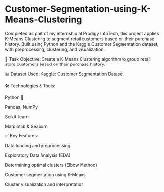 # Customer-Segmentation-using-K-Means-Clustering
Completed as part of my internship at Prodigy InfoTech, this project applies K-Means Clustering to segment retail customers based on their purchase history. Built using Python and the Kaggle Customer Segmentation dataset, with preprocessing, clustering, and visualization.


📌 Task Objective:
Create a K-Means Clustering algorithm to group retail store customers based on their purchase history.


📊 Dataset Used:
Kaggle: Customer Segmentation Dataset


🛠️ Technologies & Tools:

Python 🐍

Pandas, NumPy

Scikit-learn

Matplotlib & Seaborn


✅ Key Features:

Data loading and preprocessing

Exploratory Data Analysis (EDA)

Determining optimal clusters (Elbow Method)

Customer segmentation using K-Means

Cluster visualization and interpretation
